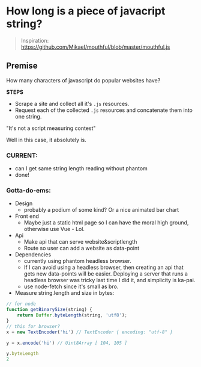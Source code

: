 # How long is a piece of javacript string?

>Inspiration: https://github.com/MikaeI/mouthful/blob/master/mouthful.js

## Premise
How many characters of javascript do popular websites have?

**STEPS**
- Scrape a site and collect all it's `.js` resources.
- Request each of the collected `.js` resources and concatenate them into one string.

"It's not a script measuring contest"

Well in this case, it absolutely is.

### CURRENT:
- can I get same string length reading without phantom
- done!

### Gotta-do-ems:
- Design
  - probably a podium of some kind? Or a nice animated bar chart
- Front end
  - Maybe just a static html page so I can have the moral high ground, otherwise use Vue  - Lol.
- Api
  - Make api that can serve website&scriptlength
  - Route so user can add a website as data-point
- Dependencies
  - currently using phantom headless browser.
  - If I can avoid using a headless browser, then creating an api that gets new data-points will be easier. Deploying a server that runs a headless browser was tricky last time I did it, and simplicity is ka-pai.
  - use node-fetch since it's small as bro.
- Measure string.length and size in bytes:
```js
// for node
function getBinarySize(string) {
    return Buffer.byteLength(string, 'utf8');
}
// this for browser?
x = new TextEncoder('hi') // TextEncoder { encoding: "utf-8" }

y = x.encode('hi') // Uint8Array [ 104, 105 ]

y.byteLength
2
```